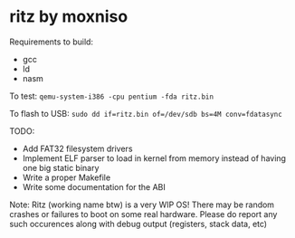 # ritz by moxniso

Requirements to build:
* gcc
* ld
* nasm

To test:
``qemu-system-i386 -cpu pentium -fda ritz.bin``

To flash to USB: 
``sudo dd if=ritz.bin of=/dev/sdb bs=4M conv=fdatasync``

TODO:
* Add FAT32 filesystem drivers
* Implement ELF parser to load in kernel
from memory instead of having one big static binary
* Write a proper Makefile
* Write some documentation for the ABI

Note: Ritz (working name btw) is a very WIP OS! There may be random crashes or failures to boot on some real hardware. Please do report any such occurences along with debug output (registers, stack data, etc)
